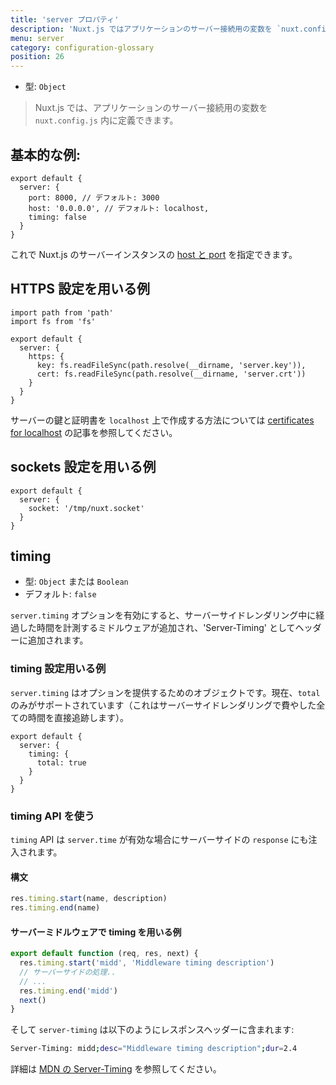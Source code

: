 ```yaml
---
title: 'server プロパティ'
description: 'Nuxt.js ではアプリケーションのサーバー接続用の変数を `nuxt.config.js` 内に定義できます。'
menu: server
category: configuration-glossary
position: 26
---
```


- 型: `Object`

> Nuxt.js では、アプリケーションのサーバー接続用の変数を `nuxt.config.js` 内に定義できます。

## 基本的な例:

```js{}[nuxt.config.js]
export default {
  server: {
    port: 8000, // デフォルト: 3000
    host: '0.0.0.0', // デフォルト: localhost,
    timing: false
  }
}
```

これで Nuxt.js のサーバーインスタンスの [host と port](/docs/2.x/features/configuration#ホストとポートを編集する) を指定できます。

## HTTPS 設定を用いる例

```js{}[nuxt.config.js]
import path from 'path'
import fs from 'fs'

export default {
  server: {
    https: {
      key: fs.readFileSync(path.resolve(__dirname, 'server.key')),
      cert: fs.readFileSync(path.resolve(__dirname, 'server.crt'))
    }
  }
}
```

サーバーの鍵と証明書を `localhost` 上で作成する方法については [certificates for localhost](https://letsencrypt.org/docs/certificates-for-localhost/) の記事を参照してください。

## sockets 設定を用いる例

```js{}[nuxt.config.js]
export default {
  server: {
    socket: '/tmp/nuxt.socket'
  }
}
```

## timing

- 型: `Object` または `Boolean`
- デフォルト: `false`

`server.timing` オプションを有効にすると、サーバーサイドレンダリング中に経過した時間を計測するミドルウェアが追加され、'Server-Timing' としてヘッダーに追加されます。

### timing 設定用いる例

`server.timing` はオプションを提供するためのオブジェクトです。現在、`total` のみがサポートされています（これはサーバーサイドレンダリングで費やした全ての時間を直接追跡します）。

```js{}[nuxt.config.js]
export default {
  server: {
    timing: {
      total: true
    }
  }
}
```

### timing API を使う

`timing` API は `server.time` が有効な場合にサーバーサイドの `response` にも注入されます。

#### 構文

```js
res.timing.start(name, description)
res.timing.end(name)
```

#### サーバーミドルウェアで timing を用いる例

```js
export default function (req, res, next) {
  res.timing.start('midd', 'Middleware timing description')
  // サーバーサイドの処理..
  // ...
  res.timing.end('midd')
  next()
}
```

そして `server-timing` は以下のようにレスポンスヘッダーに含まれます:

```bash
Server-Timing: midd;desc="Middleware timing description";dur=2.4
```

詳細は [MDN の Server-Timing](https://developer.mozilla.org/ja/docs/Web/HTTP/Headers/Server-Timing) を参照してください。
